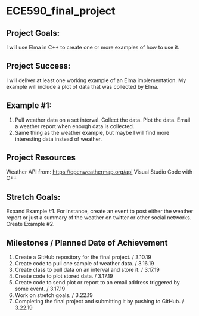 # ECE590_final_project

## Project Goals:
I will use Elma in C++ to create one or more examples of how to use it.

## Project Success:
I will deliver at least one working example of an Elma implementation. My example will include a plot of data that was collected by Elma.

## Example #1:
1) Pull weather data on a set interval. Collect the data. Plot the data. Email a weather report when enough data is collected.
2) Same thing as the weather example, but maybe I will find more interesting data instead of weather.

## Project Resources
Weather API from: https://openweathermap.org/api
Visual Studio Code with C++

## Stretch Goals:
Expand Example #1. For instance, create an event to post either the weather report or just a summary of the weather on twitter or other social networks.
Create Example #2.

## Milestones / Planned Date of Achievement
1) Create a GitHub repository for the final project. / 3.10.19
2) Create code to pull one sample of weather data. / 3.16.19
3) Create class to pull data on an interval and store it. / 3.17.19
4) Create code to plot stored data. / 3.17.19
5) Create code to send plot or report to an email address triggered by some event. / 3.17.19
6) Work on stretch goals. / 3.22.19
7) Completing the final project and submitting it by pushing to GitHub. / 3.22.19
